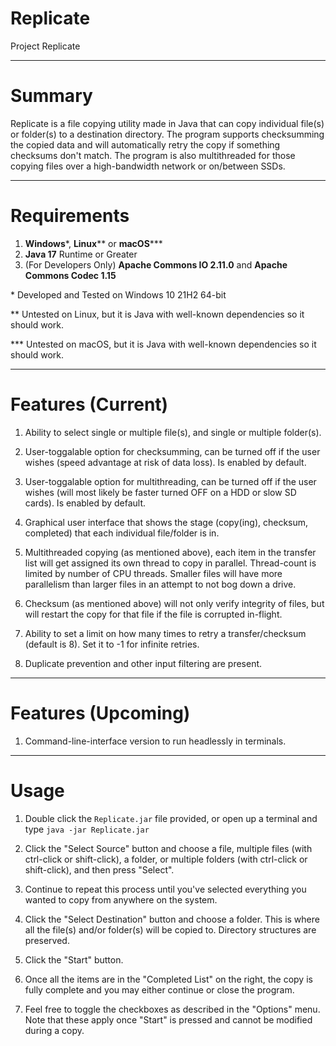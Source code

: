 # Replicate
Project Replicate

---

# Summary

Replicate is a file copying utility made in Java that can copy individual file(s) or folder(s) to a destination directory. The program supports checksumming the copied
data and will automatically retry the copy if something checksums don't match. The program is also multithreaded for those copying files over a high-bandwidth network
or on/between SSDs.

---

# Requirements

1. **Windows**\*, **Linux**\** or **macOS**\***
2. **Java 17** Runtime or Greater
3. (For Developers Only) **Apache Commons IO 2.11.0** and **Apache Commons Codec 1.15**

\* Developed and Tested on Windows 10 21H2 64-bit

\** Untested on Linux, but it is Java with well-known dependencies so it should work.

\*** Untested on macOS, but it is Java with well-known dependencies so it should work.

---

# Features (Current)

1. Ability to select single or multiple file(s), and single or multiple folder(s).

2. User-toggalable option for checksumming, can be turned off if the user wishes (speed advantage at risk of data loss). Is enabled by default.

3. User-toggalable option for multithreading, can be turned off if the user wishes (will most likely be faster turned OFF on a HDD or slow SD cards). Is enabled by default.

4. Graphical user interface that shows the stage (copy(ing), checksum, completed) that each individual file/folder is in.

5. Multithreaded copying (as mentioned above), each item in the transfer list will get assigned its own thread to copy in parallel. Thread-count is limited by number of CPU threads. Smaller files will have more parallelism than larger files in an attempt to not bog down a drive.

6. Checksum (as mentioned above) will not only verify integrity of files, but will restart the copy for that file if the file is corrupted in-flight.

7. Ability to set a limit on how many times to retry a transfer/checksum (default is 8). Set it to -1 for infinite retries.

8. Duplicate prevention and other input filtering are present.

---

# Features (Upcoming)

1. Command-line-interface version to run headlessly in terminals.

---

# Usage

1. Double click the `Replicate.jar` file provided, or open up a terminal and type `java -jar Replicate.jar`

2. Click the "Select Source" button and choose a file, multiple files (with ctrl-click or shift-click), a folder, or multiple folders (with ctrl-click or shift-click), and then press "Select".

3. Continue to repeat this process until you've selected everything you wanted to copy from anywhere on the system.

4. Click the "Select Destination" button and choose a folder. This is where all the file(s) and/or folder(s) will be copied to. Directory structures are preserved.

5. Click the "Start" button.

6. Once all the items are in the "Completed List" on the right, the copy is fully complete and you may either continue or close the program.

7. Feel free to toggle the checkboxes as described in the "Options" menu. Note that these apply once "Start" is pressed and cannot be modified during a copy.
